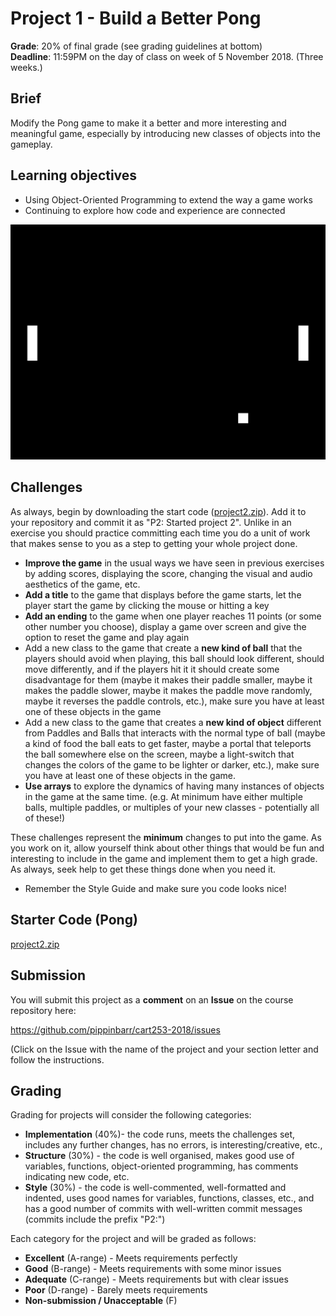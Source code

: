 # Project 1 - Build a Better Pong

__Grade__: 20% of final grade (see grading guidelines at bottom)  
__Deadline__: 11:59PM on the day of class on week of 5 November 2018. (Three weeks.)

## Brief

Modify the Pong game to make it a better and more interesting and meaningful game, especially by introducing new classes of objects into the gameplay.

## Learning objectives

- Using Object-Oriented Programming to extend the way a game works
- Continuing to explore how code and experience are connected

![](images/project-2.png)

## Challenges

As always, begin by downloading the start code ([project2.zip](project2.zip)). Add it to your repository and commit it as "P2: Started project 2". Unlike in an exercise you should practice committing each time you do a unit of work that makes sense to you as a step to getting your whole project done.

- __Improve the game__ in the usual ways we have seen in previous exercises by adding scores, displaying the score, changing the visual and audio aesthetics of the game, etc.
- __Add a title__ to the game that displays before the game starts, let the player start the game by clicking the mouse or hitting a key
- __Add an ending__ to the game when one player reaches 11 points (or some other number you choose), display a game over screen and give the option to reset the game and play again
- Add a new class to the game that create a __new kind of ball__ that the players should avoid when playing, this ball should look different, should move differently, and if the players hit it it should create some disadvantage for them (maybe it makes their paddle smaller, maybe it makes the paddle slower, maybe it makes the paddle move randomly, maybe it reverses the paddle controls, etc.), make sure you have at least one of these objects in the game
- Add a new class to the game that creates a __new kind of object__ different from Paddles and Balls that interacts with the normal type of ball (maybe a kind of food the ball eats to get faster, maybe a portal that teleports the ball somewhere else on the screen, maybe a light-switch that changes the colors of the game to be lighter or darker, etc.), make sure you have at least one of these objects in the game.
- __Use arrays__ to explore the dynamics of having many instances of objects in the game at the same time. (e.g. At minimum have either multiple balls, multiple paddles, or multiples of your new classes - potentially all of these!)

These challenges represent the __minimum__ changes to put into the game. As you work on it, allow yourself think about other things that would be fun and interesting to include in the game and implement them to get a high grade. As always, seek help to get these things done when you need it.

- Remember the Style Guide and make sure you code looks nice!


## Starter Code (Pong)

[project2.zip](project2.zip)


## Submission

You will submit this project as a __comment__ on an __Issue__ on the course repository here:

https://github.com/pippinbarr/cart253-2018/issues

(Click on the Issue with the name of the project and your section letter and follow the instructions.


## Grading

Grading for projects will consider the following categories:

- __Implementation__ (40%)- the code runs, meets the challenges set, includes any further changes, has no errors, is interesting/creative, etc.,
- __Structure__ (30%) - the code is well organised, makes good use of variables, functions, object-oriented programming, has comments indicating new code, etc.
- __Style__ (30%) - the code is well-commented, well-formatted and indented, uses good names for variables, functions, classes, etc., and has a good number of commits with well-written commit messages (commits include the prefix "P2:")

Each category for the project and will be graded as follows:

- __Excellent__ (A-range) - Meets requirements perfectly
- __Good__ (B-range) - Meets requirements with some minor issues
- __Adequate__ (C-range) - Meets requirements but with clear issues
- __Poor__ (D-range) - Barely meets requirements
- __Non-submission / Unacceptable__ (F)
